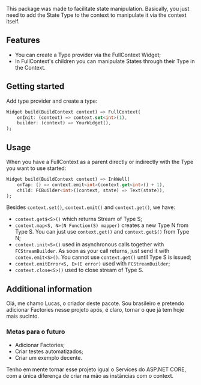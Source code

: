 <!--
This README describes the package. If you publish this package to pub.dev,
this README's contents appear on the landing page for your package.

For information about how to write a good package README, see the guide for
[writing package pages](https://dart.dev/guides/libraries/writing-package-pages).

For general information about developing packages, see the Dart guide for
[creating packages](https://dart.dev/guides/libraries/create-library-packages)
and the Flutter guide for
[developing packages and plugins](https://flutter.dev/developing-packages).
-->

This package was made to facilitate state manipulation. Basically, you just need to add the State Type to the context to manipulate it via the context itself.

## Features

- You can create a Type provider via the FullContext Widget;
- In FullContext's children you can manipulate States through their Type in the Context.

## Getting started

Add type provider and create a type:

```dart
Widget build(BuildContext context) => FullContext(
    onInit: (context) => context.set<int>(1),
    builder: (context) => YourWidget(),
);
```

## Usage

When you have a FullContext as a parent directly or indirectly with the Type you want to use started:

```dart
Widget build(BuildContext context) => InkWell(
    onTap: () => context.emit<int>(context.get<int>() + 1),
    child: FCBuilder<int>((context, state) => Text(state)),
);
```

Besides `context.set()`, `context.emit()` and `context.get()`, we have:

- `context.get$<S>()` which returns Stream of Type S;
- `context.map<S, N>(N Function(S) mapper)` creates a new Type N from Type S. You can just use `context.get()` and `context.get$()` from Type N;
- `context.init<S>()` used in asynchronous calls together with `FCStreamBuilder`. As soon as your call returns, just send it with `contex.emit<S>()`. You cannot use `context.get()` until Type S is issued;
- `context.emitError<S, E>(E error)` used with `FCStreamBuilder`;
- `context.close<S>()` used to close stream of Type S.


## Additional information

Olá, me chamo Lucas, o criador deste pacote. Sou brasileiro e pretendo adicionar Factories nesse projeto após, é claro, tornar o que já tem hoje mais sucinto.

### Metas para o futuro

- Adicionar Factories;
- Criar testes automatizados;
- Criar um exemplo decente.

Tenho em mente tornar esse projeto igual o Services do ASP.NET CORE, com a única diferença de criar na mão as instâncias com o context.
